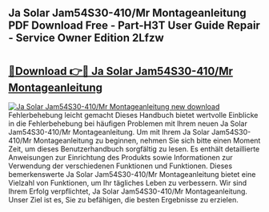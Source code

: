 ## Ja Solar Jam54S30-410/Mr Montageanleitung PDF Download Free - Part-H3T User Guide Repair - Service Owner Edition 2Lfzw

# <h2><a href="http://df6chh7.blite.top/?on=Ja+Solar+Jam54S30-410%2fMr+Montageanleitung">🔗Download 👉🔴 Ja Solar Jam54S30-410/Mr Montageanleitung</a></h2>

[![Ja Solar Jam54S30-410/Mr Montageanleitung new download](https://i.imgur.com/lujVjoI.png)](http://df6chh7.blite.top/?on=Ja+Solar+Jam54S30-410%2fMr+Montageanleitung)
Fehlerbehebung leicht gemacht Dieses Handbuch bietet wertvolle Einblicke in die Fehlerbehebung bei häufigen Problemen mit Ihrem neuen Ja Solar Jam54S30-410/Mr Montageanleitung. Um mit Ihrem Ja Solar Jam54S30-410/Mr Montageanleitung zu beginnen, nehmen Sie sich bitte einen Moment Zeit, um dieses Benutzerhandbuch sorgfältig zu lesen. Es enthält detaillierte Anweisungen zur Einrichtung des Produkts sowie Informationen zur Verwendung der verschiedenen Funktionen und Funktionen. Dieses bemerkenswerte Ja Solar Jam54S30-410/Mr Montageanleitung bietet eine Vielzahl von Funktionen, um Ihr tägliches Leben zu verbessern. Wir sind Ihrem Erfolg verpflichtet, Ja Solar Jam54S30-410/Mr Montageanleitung. Unser Ziel ist es, Sie zu befähigen, die besten Ergebnisse zu erzielen.
